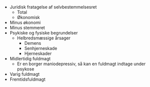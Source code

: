* Juridisk fratagelse af selvbestemmelsesret
	* Total
	* Økonomisk
* Minus økonomi
* Minus stemmeret
* Psykiske og fysiske begrundelser
	* Helbredsmæssige årsager
		* Demens
		* Senhjerneskade
		* Hjerneskader
* Midlertidig fuldmagt
	* Er en borger maniodepressiv, så kan en fuldmagt indtage under psykose
* Varig fuldmagt
* Fremtidsfuldmagt